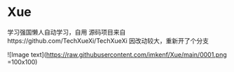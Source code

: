 # Xue
学习强国懒人自动学习，自用
源码项目来自https://github.com/TechXueXi/TechXueXi
因改动较大，重新开了个分支

![Image text](https://raw.githubusercontent.com/imkenf/Xue/main/0001.png =100x100)
